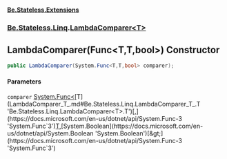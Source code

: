 #### [Be.Stateless.Extensions](README.md 'README')
### [Be.Stateless.Linq](Be.Stateless.Linq.md 'Be.Stateless.Linq').[LambdaComparer&lt;T&gt;](LambdaComparer_T_.md 'Be.Stateless.Linq.LambdaComparer<T>')

## LambdaComparer(Func<T,T,bool>) Constructor

```csharp
public LambdaComparer(System.Func<T,T,bool> comparer);
```
#### Parameters

<a name='Be.Stateless.Linq.LambdaComparer_T_.LambdaComparer(System.Func_T,T,bool_).comparer'></a>

`comparer` [System.Func&lt;](https://docs.microsoft.com/en-us/dotnet/api/System.Func-3 'System.Func`3')[T](LambdaComparer_T_.md#Be.Stateless.Linq.LambdaComparer_T_.T 'Be.Stateless.Linq.LambdaComparer<T>.T')[,](https://docs.microsoft.com/en-us/dotnet/api/System.Func-3 'System.Func`3')[T](LambdaComparer_T_.md#Be.Stateless.Linq.LambdaComparer_T_.T 'Be.Stateless.Linq.LambdaComparer<T>.T')[,](https://docs.microsoft.com/en-us/dotnet/api/System.Func-3 'System.Func`3')[System.Boolean](https://docs.microsoft.com/en-us/dotnet/api/System.Boolean 'System.Boolean')[&gt;](https://docs.microsoft.com/en-us/dotnet/api/System.Func-3 'System.Func`3')